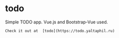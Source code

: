 # todo

Simple TODO app. 
Vue.js and Bootstrap-Vue used.

    Check it out at  [todo](https://todo.yaltaphil.ru)



